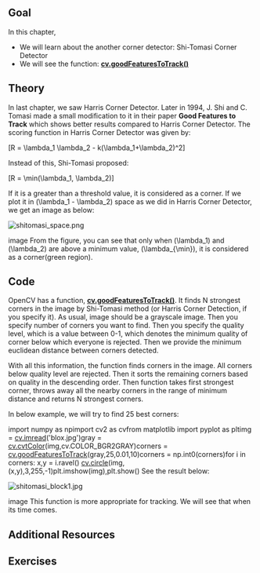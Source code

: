 
## Goal

In this chapter,

* We will learn about the another corner detector: Shi-Tomasi Corner Detector
* We will see the function: **[cv.goodFeaturesToTrack()](../../dd/d1a/group__imgproc__feature.html#ga1d6bb77486c8f92d79c8793ad995d541 "Determines strong corners on an image. ")**

## Theory

In last chapter, we saw Harris Corner Detector. Later in 1994, J. Shi and C. Tomasi made a small modification to it in their paper **Good Features to Track** which shows better results compared to Harris Corner Detector. The scoring function in Harris Corner Detector was given by:

\[R = \lambda\_1 \lambda\_2 - k(\lambda\_1+\lambda\_2)^2\]

Instead of this, Shi-Tomasi proposed:

\[R = \min(\lambda\_1, \lambda\_2)\]

If it is a greater than a threshold value, it is considered as a corner. If we plot it in \(\lambda\_1 - \lambda\_2\) space as we did in Harris Corner Detector, we get an image as below:

![shitomasi_space.png](../../shitomasi_space.png)

image
 From the figure, you can see that only when \(\lambda\_1\) and \(\lambda\_2\) are above a minimum value, \(\lambda\_{\min}\), it is considered as a corner(green region).

## Code

OpenCV has a function, **[cv.goodFeaturesToTrack()](../../dd/d1a/group__imgproc__feature.html#ga1d6bb77486c8f92d79c8793ad995d541 "Determines strong corners on an image. ")**. It finds N strongest corners in the image by Shi-Tomasi method (or Harris Corner Detection, if you specify it). As usual, image should be a grayscale image. Then you specify number of corners you want to find. Then you specify the quality level, which is a value between 0-1, which denotes the minimum quality of corner below which everyone is rejected. Then we provide the minimum euclidean distance between corners detected.

With all this information, the function finds corners in the image. All corners below quality level are rejected. Then it sorts the remaining corners based on quality in the descending order. Then function takes first strongest corner, throws away all the nearby corners in the range of minimum distance and returns N strongest corners.

In below example, we will try to find 25 best corners: 

import numpy as npimport cv2 as cvfrom matplotlib import pyplot as pltimg = [cv.imread](../../d4/da8/group__imgcodecs.html#ga288b8b3da0892bd651fce07b3bbd3a56 "../../d4/da8/group__imgcodecs.html#ga288b8b3da0892bd651fce07b3bbd3a56")('blox.jpg')gray = [cv.cvtColor](../../d8/d01/group__imgproc__color__conversions.html#ga397ae87e1288a81d2363b61574eb8cab "../../d8/d01/group__imgproc__color__conversions.html#ga397ae87e1288a81d2363b61574eb8cab")(img,cv.COLOR\_BGR2GRAY)corners = [cv.goodFeaturesToTrack](../../dd/d1a/group__imgproc__feature.html#gac52aa0fc91b1fd4a5f5a8c7d80e04bd4 "../../dd/d1a/group__imgproc__feature.html#gac52aa0fc91b1fd4a5f5a8c7d80e04bd4")(gray,25,0.01,10)corners = np.int0(corners)for i in corners: x,y = i.ravel() [cv.circle](../../d6/d6e/group__imgproc__draw.html#gaf10604b069374903dbd0f0488cb43670 "../../d6/d6e/group__imgproc__draw.html#gaf10604b069374903dbd0f0488cb43670")(img,(x,y),3,255,-1)plt.imshow(img),plt.show() See the result below:

![shitomasi_block1.jpg](../../shitomasi_block1.jpg)

image
 This function is more appropriate for tracking. We will see that when its time comes.

## Additional Resources

## Exercises

